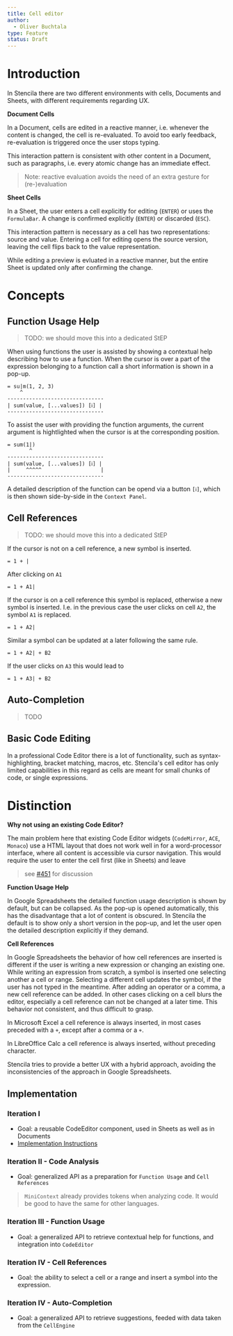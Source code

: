 ```yaml
---
title: Cell editor
author:
  - Oliver Buchtala
type: Feature
status: Draft
---
```


# Introduction

In Stencila there are two different environments with cells, Documents and Sheets, with different requirements regarding UX.

**Document Cells**

In a Document, cells are edited in a reactive manner, i.e. whenever the content is changed, the cell is re-evaluated. To avoid too early feedback, re-evaluation is triggered once the user stops typing.

This interaction pattern is consistent with other content in a Document, such as paragraphs, i.e. every atomic change has an immediate effect.

> Note: reactive evaluation avoids the need of an extra gesture for (re-)evaluation

**Sheet Cells**

In a Sheet, the user enters a cell explicitly for editing (`ENTER`) or uses the `FormulaBar`. A change is confirmed explicitly (`ENTER`) or discarded (`ESC`).

This interaction pattern is necessary as a cell has two representations: source and value. Entering a cell for editing opens the source version, leaving the cell flips back to the value representation.

While editing a preview is evluated in a reactive manner, but the entire Sheet is updated only after confirming the change.

# Concepts

## Function Usage Help

> TODO: we should move this into a dedicated StEP

When using functions the user is assisted by showing a contextual help
describing how to use a function. When the cursor is over a part of the expression belonging to a function call a short information is shown in a pop-up.

```
= su|m(1, 2, 3)
    ^
-------------------------------
| sum(value, [...values]) [ℹ] |
-------------------------------
```

To assist the user with providing the function arguments, the current argument is hightlighted when the cursor is at the corresponding position.  

```
= sum(1|)
       ^
-------------------------------
| sum(value, [...values]) [ℹ] |
|     ^^^^^                   |
-------------------------------
```

A detailed description of the function can be opend via a button `[ℹ]`, which is then shown side-by-side in the `Context Panel`.

## Cell References

> TODO: we should move this into a dedicated StEP

If the cursor is not on a cell reference, a new symbol is inserted.

```
= 1 + |
```
After clicking on `A1`

```
= 1 + A1|
```

If the cursor is on a cell reference this symbol is replaced, otherwise a new symbol is inserted. I.e. in the previous case the user clicks on cell `A2`, the symbol `A1` is replaced.

```
= 1 + A2|
```

Similar a symbol can be updated at a later following the same rule.

```
= 1 + A2| + B2
```

If the user clicks on `A3` this would lead to

```
= 1 + A3| + B2
```

## Auto-Completion

> TODO

## Basic Code Editing

In a professional Code Editor there is a lot of functionality, such as syntax-highlighting, bracket matching, macros, etc. Stencila's cell editor has only limited capabilities in this regard as cells are meant for small chunks of code, or single expressions.

# Distinction

**Why not using an existing Code Editor?**

The main problem here that existing Code Editor widgets (`CodeMirror`, `ACE`, `Monaco`) use a HTML layout that does not work well in for a word-processor interface, where all content is accessible via cursor navigation. This would require the user to enter the cell first (like in Sheets) and leave

> see [#451](https://github.com/stencila/stencila/issues/451) for discussion

**Function Usage Help**

In Google Spreadsheets the detailed function usage description is shown by default, but can be collapsed. As the pop-up is opened automatically, this has the disadvantage that a lot of content is obscured. In Stencila the default is to show only a short version in the pop-up, and let the user open the detailed description explicitly if they demand.

**Cell References**

In Google Spreadsheets the behavior of how cell references are inserted is different if the user is writing a new expression or changing an existing one.
While writing an expression from scratch, a symbol is inserted one selecting another a cell or range. Selecting a different cell updates the symbol, if the user has not typed in the meantime. After adding an operator or a comma, a new cell reference can be added. In other cases clicking on a cell blurs the editor, especially a cell reference can not be changed at a later time. This behavior not consistent, and thus difficult to grasp.

In Microsoft Excel a cell reference is always inserted, in most cases preceded with a `+`, except after a comma or a `+`.

In LibreOffice Calc a cell reference is always inserted, without preceding character.

Stencila tries to provide a better UX with a hybrid approach, avoiding the inconsistencies of the approach in Google Spreadsheets.

## Implementation

### Iteration I

- Goal: a reusable CodeEditor component, used in Sheets as well as in Documents
- [Implementation Instructions](0001-cell-editor-it1.md)

### Iteration II - Code Analysis

- Goal: generalized API as a preparation for `Function Usage` and `Cell References`

> `MiniContext` already provides tokens when analyzing code. It would be good to have the same for other languages.

### Iteration III -  Function Usage

- Goal: a generalized API to retrieve contextual help for functions, and integration into `CodeEditor`

### Iteration IV - Cell References

- Goal: the ability to select a cell or a range and insert a symbol into the expression.

### Iteration IV - Auto-Completion

- Goal: a generalized API to retrieve suggestions, feeded with data taken from the `CellEngine`
